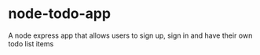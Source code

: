 # node-todo-app
A node express app that allows users to sign up, sign in and have their own todo list items 
